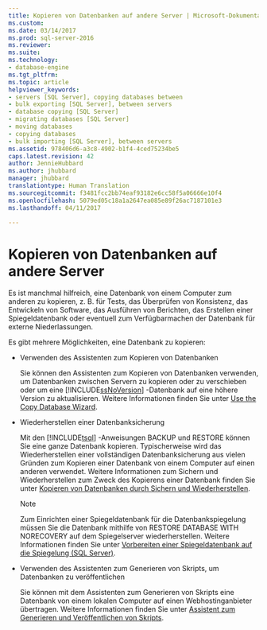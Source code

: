```yaml
---
title: Kopieren von Datenbanken auf andere Server | Microsoft-Dokumentation
ms.custom: 
ms.date: 03/14/2017
ms.prod: sql-server-2016
ms.reviewer: 
ms.suite: 
ms.technology:
- database-engine
ms.tgt_pltfrm: 
ms.topic: article
helpviewer_keywords:
- servers [SQL Server], copying databases between
- bulk exporting [SQL Server], between servers
- database copying [SQL Server]
- migrating databases [SQL Server]
- moving databases
- copying databases
- bulk importing [SQL Server], between servers
ms.assetid: 978406d6-a3c8-4902-b1f4-4ced75234be5
caps.latest.revision: 42
author: JennieHubbard
ms.author: jhubbard
manager: jhubbard
translationtype: Human Translation
ms.sourcegitcommit: f3481fcc2bb74eaf93182e6cc58f5a06666e10f4
ms.openlocfilehash: 5079ed05c18a1a2647ea085e89f26ac7187101e3
ms.lasthandoff: 04/11/2017

---
```

# <a name="copy-databases-to-other-servers"></a>Kopieren von Datenbanken auf andere Server
  Es ist manchmal hilfreich, eine Datenbank von einem Computer zum anderen zu kopieren, z. B. für Tests, das Überprüfen von Konsistenz, das Entwickeln von Software, das Ausführen von Berichten, das Erstellen einer Spiegeldatenbank oder eventuell zum Verfügbarmachen der Datenbank für externe Niederlassungen.  
  
 Es gibt mehrere Möglichkeiten, eine Datenbank zu kopieren:  
  
-   Verwenden des Assistenten zum Kopieren von Datenbanken  
  
     Sie können den Assistenten zum Kopieren von Datenbanken verwenden, um Datenbanken zwischen Servern zu kopieren oder zu verschieben oder um eine [!INCLUDE[ssNoVersion](../../includes/ssnoversion-md.md)] -Datenbank auf eine höhere Version zu aktualisieren. Weitere Informationen finden Sie unter [Use the Copy Database Wizard](../../relational-databases/databases/use-the-copy-database-wizard.md).  
  
-   Wiederherstellen einer Datenbanksicherung  
  
     Mit den [!INCLUDE[tsql](../../includes/tsql-md.md)] -Anweisungen BACKUP und RESTORE können Sie eine ganze Datenbank kopieren. Typischerweise wird das Wiederherstellen einer vollständigen Datenbanksicherung aus vielen Gründen zum Kopieren einer Datenbank von einem Computer auf einen anderen verwendet. Weitere Informationen zum Sichern und Wiederherstellen zum Zweck des Kopierens einer Datenbank finden Sie unter [Kopieren von Datenbanken durch Sichern und Wiederherstellen](../../relational-databases/databases/copy-databases-with-backup-and-restore.md).  
  
    > [!NOTE]  
    >  Zum Einrichten einer Spiegeldatenbank für die Datenbankspiegelung müssen Sie die Datenbank mithilfe von RESTORE DATABASE *<Datenbankname>* WITH NORECOVERY auf dem Spiegelserver wiederherstellen. Weitere Informationen finden Sie unter [Vorbereiten einer Spiegeldatenbank auf die Spiegelung &#40;SQL Server&#41;](../../database-engine/database-mirroring/prepare-a-mirror-database-for-mirroring-sql-server.md).  
  
-   Verwenden des Assistenten zum Generieren von Skripts, um Datenbanken zu veröffentlichen  
  
     Sie können mit dem Assistenten zum Generieren von Skripts eine Datenbank von einem lokalen Computer auf einen Webhostinganbieter übertragen. Weitere Informationen finden Sie unter [Assistent zum Generieren und Veröffentlichen von Skripts](../../relational-databases/scripting/generate-and-publish-scripts-wizard.md).  
  
  
